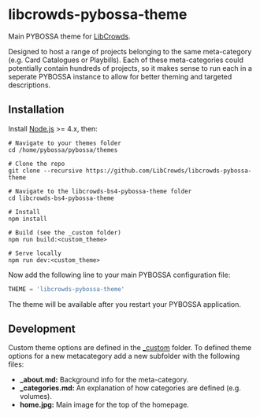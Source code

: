 # libcrowds-pybossa-theme

Main PYBOSSA theme for [LibCrowds](http://www.libcrowds.com).

Designed to host a range of projects belonging to the same meta-category 
(e.g. Card Catalogues or Playbills). Each of these meta-categories could
potentially contain hundreds of projects, so it makes sense to run each in a
seperate PYBOSSA instance to allow for better theming and targeted 
descriptions.


## Installation

Install [Node.js](https://nodejs.org/en/) >= 4.x, then:

```
# Navigate to your themes folder
cd /home/pybossa/pybossa/themes

# Clone the repo
git clone --recursive https://github.com/LibCrowds/libcrowds-pybossa-theme

# Navigate to the libcrowds-bs4-pybossa-theme folder
cd libcrowds-bs4-pybossa-theme

# Install
npm install

# Build (see the _custom folder)
npm run build:<custom_theme>

# Serve locally
npm run dev:<custom_theme>
```

Now add the following line to your main PYBOSSA configuration file:

```Python
THEME = 'libcrowds-pybossa-theme'
```

The theme will be available after you restart your PYBOSSA application.


## Development

Custom theme options are defined in the [_custom](_custom) folder. To defined
theme options for a new metacategory add a new subfolder with the following 
files:

- **_about.md:** Background info for the meta-category.
- **_categories.md:** An explanation of how categories are defined (e.g. volumes).
- **home.jpg:** Main image for the top of the homepage.
